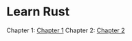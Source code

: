 # Learn Rust

Chapter 1: [Chapter 1](./chapters/CHAPTER_1.md)
Chapter 2: [Chapter 2](./chapters/CHAPTER_2.md)